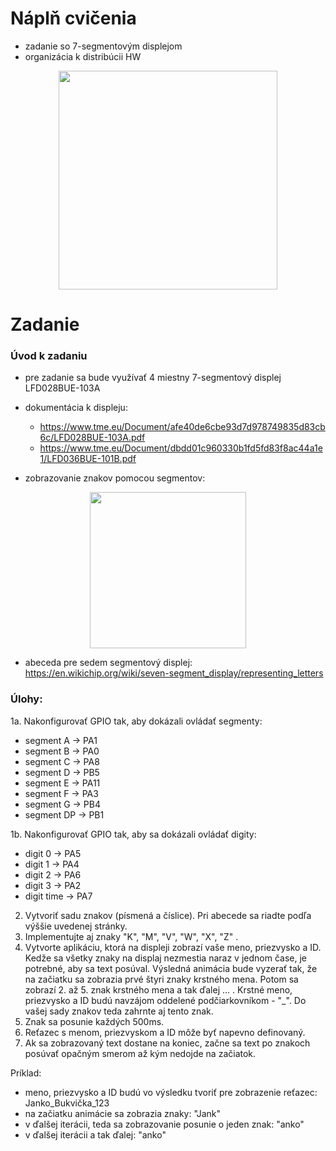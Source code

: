 # Náplň cvičenia
- zadanie so 7-segmentovým displejom
- organizácia k distribúcii HW


<p align="center">
    <img src="https://github.com/LeviusN/vrs_zadanie_cv8/issues/1#issue-1081357838" width="350">
</p>

# Zadanie

### Úvod k zadaniu
- pre zadanie sa bude využívať 4 miestny 7-segmentový displej LFD028BUE-103A



- dokumentácia k displeju: 
    - https://www.tme.eu/Document/afe40de6cbe93d7d978749835d83cb6c/LFD028BUE-103A.pdf
    - https://www.tme.eu/Document/dbdd01c960330b1fd5fd83f8ac44a1e1/LFD036BUE-101B.pdf

- zobrazovanie znakov pomocou segmentov:

<p align="center">
    <img src="https://github.com/VRS-Predmet/vrs_cvicenie_8/blob/zadanie_cv8/pics/Segment_Display_with_Labeled_Segments.png" width="250">
</p>

- abeceda pre sedem segmentový displej: https://en.wikichip.org/wiki/seven-segment_display/representing_letters

### Úlohy:
1a. Nakonfigurovať GPIO tak, aby dokázali ovládať segmenty: 
   - segment A  -> PA1           
   - segment B  -> PA0             
   - segment C  -> PA8             
   - segment D  -> PB5             
   - segment E  -> PA11            
   - segment F  -> PA3
   - segment G  -> PB4
   - segment DP -> PB1

1b. Nakonfigurovať GPIO tak, aby sa dokázali ovládať digity: 
   - digit 0 ->    PA5
   - digit 1 ->    PA4
   - digit 2 ->    PA6
   - digit 3 ->    PA2
   - digit time -> PA7
   
2. Vytvoriť sadu znakov (písmená a číslice). Pri abecede sa riadte podľa výššie uvedenej stránky. 
3. Implementujte aj znaky "K", "M", "V", "W", "X", "Z" .
4. Vytvorte aplikáciu, ktorá na displeji zobrazí vaše meno, priezvysko a ID. Kedže sa všetky znaky na displaj nezmestia naraz v jednom čase, je potrebné, aby sa text posúval. Výsledná animácia bude vyzerať tak, že na začiatku sa zobrazia prvé štyri znaky krstného mena. Potom sa zobrazí 2. až 5. znak krstného mena a tak ďalej ... . Krstné meno, priezvysko a ID budú navzájom oddelené podčiarkovníkom - "_". Do vašej sady znakov teda zahrnte aj tento znak.
5. Znak sa posunie každých 500ms.
6. Reťazec s menom, priezvyskom a ID môže byť napevno definovaný.
7. Ak sa zobrazovaný text dostane na koniec, začne sa text po znakoch posúvať opačným smerom až kým nedojde na začiatok. 

Príklad: 
- meno, priezvysko a ID budú vo výsledku tvoriť pre zobrazenie reťazec: Janko_Bukvička_123
- na začiatku animácie sa zobrazia znaky: "Jank"
- v ďalšej iterácii, teda sa zobrazovanie posunie o jeden znak: "anko"
- v ďalšej iterácii a tak ďalej: "anko"
